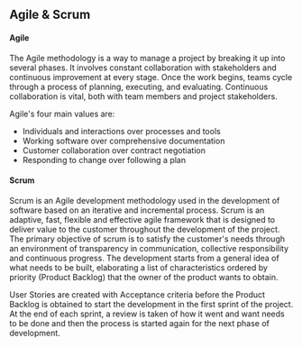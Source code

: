 ## Agile & Scrum



#### Agile

The Agile methodology is a way to manage a project by breaking it up into several phases. It involves constant collaboration with stakeholders and continuous improvement at every stage. Once the work begins, teams cycle through a process of planning, executing, and evaluating. Continuous collaboration is vital, both with team members and project stakeholders.

Agile's four main values are:

- Individuals and interactions over processes and tools
- Working software over comprehensive documentation
- Customer collaboration over contract negotiation
- Responding to change over following a plan



#### Scrum

Scrum is an Agile development methodology used in the development of software based on an iterative and incremental process. Scrum is an adaptive, fast, flexible and effective agile framework that is designed to deliver value to the customer throughout the development of the project. The primary objective of scrum is to satisfy the customer's needs through an environment of transparency in communication, collective responsibility and continuous progress. The development starts from a general idea of what needs to be built, elaborating a list of characteristics ordered by priority (Product Backlog) that the owner of the product wants to obtain.

User Stories are created with Acceptance criteria before the Product Backlog is obtained to start the development in the first sprint of the project. At the end of each sprint, a review is taken of how it went and want needs to be done and then the process is started again for the next phase of development.